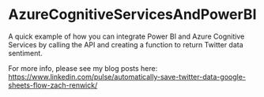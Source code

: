 # AzureCognitiveServicesAndPowerBI
A quick example of how you can integrate Power BI and Azure Cognitive Services by calling the API and creating a function to return Twitter data sentiment.


For more info, please see my blog posts here:
https://www.linkedin.com/pulse/automatically-save-twitter-data-google-sheets-flow-zach-renwick/



